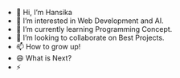- 👋 Hi, I’m Hansika
- 👀 I’m interested in Web Development and AI.
- 🌱 I’m currently learning Programming Concept.
- 💞️ I’m looking to collaborate on Best Projects.
- 📫 How to grow up!
- 😄 What is Next?
- ⚡ <Errors and Bugs>

<!---
hansikgamage/hansikgamage is a ✨ special ✨ repository because its `README.md` (this file) appears on your GitHub profile.
You can click the Preview link to take a look at your changes.
--->
